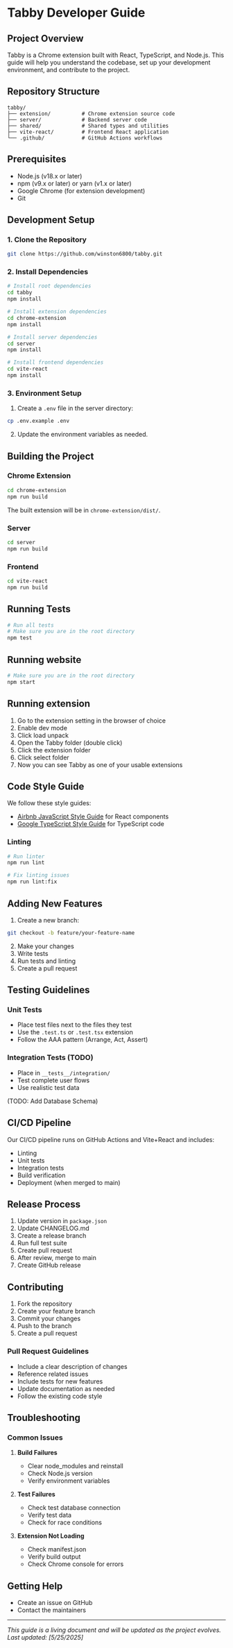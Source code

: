 # Tabby Developer Guide

## Project Overview

Tabby is a Chrome extension built with React, TypeScript, and Node.js. This guide will help you understand the codebase, set up your development environment, and contribute to the project.

## Repository Structure

```
tabby/
├── extension/          # Chrome extension source code
├── server/             # Backend server code
├── shared/             # Shared types and utilities
├── vite-react/         # Frontend React application
└── .github/            # GitHub Actions workflows
```

## Prerequisites

- Node.js (v18.x or later)
- npm (v9.x or later) or yarn (v1.x or later)
- Google Chrome (for extension development)
- Git

## Development Setup

### 1. Clone the Repository

```bash
git clone https://github.com/winston6800/tabby.git
```
### 2. Install Dependencies

```bash
# Install root dependencies
cd tabby
npm install

# Install extension dependencies
cd chrome-extension
npm install

# Install server dependencies
cd server
npm install

# Install frontend dependencies
cd vite-react
npm install
```

### 3. Environment Setup

1. Create a `.env` file in the server directory:
```bash
cp .env.example .env
```

2. Update the environment variables as needed.

## Building the Project

### Chrome Extension

```bash
cd chrome-extension
npm run build
```

The built extension will be in `chrome-extension/dist/`.

### Server

```bash
cd server
npm run build
```

### Frontend

```bash
cd vite-react
npm run build
```

## Running Tests

```bash
# Run all tests
# Make sure you are in the root directory
npm test
```

## Running website

```bash
# Make sure you are in the root directory
npm start
```

## Running extension
1. Go to the extension setting in the browser of choice
2. Enable dev mode
3. Click load unpack
4. Open the Tabby folder (double click)
5. Click the extension folder
6. Click select folder
7. Now you can see Tabby as one of your usable extensions


## Code Style Guide

We follow these style guides:
- [Airbnb JavaScript Style Guide](https://airbnb.io/javascript/react/) for React components
- [Google TypeScript Style Guide](https://google.github.io/styleguide/tsguide.html) for TypeScript code

### Linting

```bash
# Run linter
npm run lint

# Fix linting issues
npm run lint:fix
```

## Adding New Features

1. Create a new branch:
```bash
git checkout -b feature/your-feature-name
```

2. Make your changes
3. Write tests
4. Run tests and linting
5. Create a pull request

## Testing Guidelines

### Unit Tests
- Place test files next to the files they test
- Use the `.test.ts` or `.test.tsx` extension
- Follow the AAA pattern (Arrange, Act, Assert)

### Integration Tests (TODO)
- Place in `__tests__/integration/`
- Test complete user flows
- Use realistic test data

(TODO: Add Database Schema)

## CI/CD Pipeline

Our CI/CD pipeline runs on GitHub Actions and Vite+React and includes:
- Linting
- Unit tests
- Integration tests
- Build verification
- Deployment (when merged to main)

## Release Process

1. Update version in `package.json`
2. Update CHANGELOG.md
3. Create a release branch
4. Run full test suite
5. Create pull request
6. After review, merge to main
7. Create GitHub release

## Contributing

1. Fork the repository
2. Create your feature branch
3. Commit your changes
4. Push to the branch
5. Create a pull request

### Pull Request Guidelines

- Include a clear description of changes
- Reference related issues
- Include tests for new features
- Update documentation as needed
- Follow the existing code style

## Troubleshooting

### Common Issues

1. **Build Failures**
   - Clear node_modules and reinstall
   - Check Node.js version
   - Verify environment variables

2. **Test Failures**
   - Check test database connection
   - Verify test data
   - Check for race conditions

3. **Extension Not Loading**
   - Check manifest.json
   - Verify build output
   - Check Chrome console for errors

## Getting Help

- Create an issue on GitHub
- Contact the maintainers

---

*This guide is a living document and will be updated as the project evolves. Last updated: [5/25/2025]* 